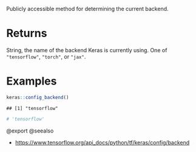 Publicly accessible method for determining the current backend.

# Returns
String, the name of the backend Keras is currently using. One of
`"tensorflow"`, `"torch"`, or `"jax"`.

# Examples

```r
keras::config_backend()
```

```
## [1] "tensorflow"
```

```r
# 'tensorflow'
```

@export
@seealso
+ <https://www.tensorflow.org/api_docs/python/tf/keras/config/backend>
